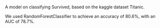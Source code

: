 A model on classifying Survived, based on the kaggle dataset Titanic.

We used RandomForestClassifier to achieve an accuracy of 80.6%, with an AUC of 78.7%.